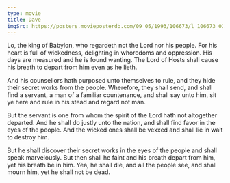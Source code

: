 ```yaml
---
type: movie
title: Dave
imgSrc: https://posters.movieposterdb.com/09_05/1993/106673/l_106673_02749156.jpg
---
```


Lo, the king of Babylon, who regardeth not the Lord nor his people. For his heart is full of wickedness, delighting in whoredoms and oppression. His days are measured and he is found wanting. The Lord of Hosts shall cause his breath to depart from him even as he lieth.

And his counsellors hath purposed unto themselves to rule, and they hide their secret works from the people. Wherefore, they shall send, and shall find a servant, a man of a familiar countenance, and shall say unto him, sit ye here and rule in his stead and regard not man.

But the servant is one from whom the spirit of the Lord hath not altogether departed. And he shall do justly unto the nation, and shall find favor in the eyes of the people. And the wicked ones shall be vexxed and shall lie in wait to destroy him.

But he shall discover their secret works in the eyes of the people and shall speak marvelously. But then shall he faint and his breath depart from him, yet his breath be in him. Yea, he shall die, and all the people see, and shall mourn him, yet he shall not be dead.
